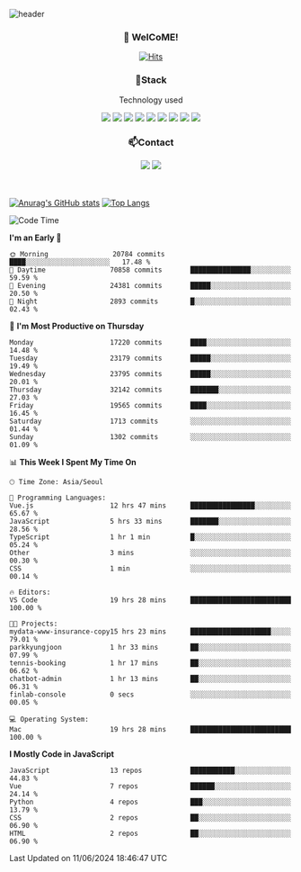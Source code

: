 ![header](https://capsule-render.vercel.app/api?type=waving&color=gradient&height=200&text=Kyungjoon&fontAlign=70&fontAlignY=40&animation=twinkling)

<h3 align="center">👋 WelCoME!</h3>

<div align=center>
  
[![Hits](https://hits.seeyoufarm.com/api/count/incr/badge.svg?url=https%3A%2F%2Fgithub.com%2Fuvula6921&count_bg=%2322BAC9&title_bg=%23827F7F&icon=iconify.svg&icon_color=%2325A27F&title=visits&edge_flat=false)](https://hits.seeyoufarm.com)
  
</div>
<h3 align="center">📌Stack</h3>
<p align="center">Technology used</p>
<div align="center"><img src="https://img.shields.io/badge/HTML5-E34F26?style=flat-square&logo=HTML5&logoColor=white"></img> <img src="https://img.shields.io/badge/CSS3-0A84FF?style=flat-square&logo=CSS3&logoColor=white"></img> <img src="https://img.shields.io/badge/JavaScript-FFCD11?style=flat-square&logo=JavaScript&logoColor=white"></img> <img src="https://img.shields.io/badge/React-00BCF6?style=flat-square&logo=React&logoColor=white"></img> <img src="https://img.shields.io/badge/jQuery-3655FF?style=flat-square&logo=jQuery&logoColor=white"></img> <img src="https://img.shields.io/badge/Ruby-E0115F?style=flat-square&logo=Ruby&logoColor=white"></img> <img src="https://img.shields.io/badge/Python-4B8BBE?style=flat-square&logo=Python&logoColor=white"></img> <img src="https://img.shields.io/badge/Vue-4FC08D?style=flat-square&logo=Vue.js&logoColor=white"></img> <img src="https://img.shields.io/badge/Nuxt-00DC82?style=flat-square&logo=Nuxt.js&logoColor=white"></img></div>

<h3 align="center">📫Contact</h3>
<div align="center"><a href="https://velog.io/@uvula6921/"><img src="https://img.shields.io/badge/Blog-20c997?style=flat-square&logo=V&logoColor=white"/></a> <a href="pkj6921@gmail.com"><img src="https://img.shields.io/badge/Gmail-EA4335?style=flat-square&logo=Gmail&logoColor=white"/></a></div>
<br>
<br>

[![Anurag's GitHub stats](https://github-readme-stats.vercel.app/api?username=uvula6921&hide=stars,issues&show_icons=true&count_private=true&theme=tokyonight)](https://github.com/anuraghazra/github-readme-stats)
[![Top Langs](https://github-readme-stats.vercel.app/api/top-langs/?username=uvula6921&hide=css,jupyter%20notebook,html&exclude_repo=uvula6921,uvula6921.github.io&layout=compact&langs_count=8)](https://github.com/anuraghazra/github-readme-stats)

<!--START_SECTION:waka-->
![Code Time](http://img.shields.io/badge/Code%20Time-2%2C320%20hrs%2039%20mins-blue)

**I'm an Early 🐤** 

```text
🌞 Morning                20784 commits       ████░░░░░░░░░░░░░░░░░░░░░   17.48 % 
🌆 Daytime                70858 commits       ███████████████░░░░░░░░░░   59.59 % 
🌃 Evening                24381 commits       █████░░░░░░░░░░░░░░░░░░░░   20.50 % 
🌙 Night                  2893 commits        █░░░░░░░░░░░░░░░░░░░░░░░░   02.43 % 
```
📅 **I'm Most Productive on Thursday** 

```text
Monday                   17220 commits       ████░░░░░░░░░░░░░░░░░░░░░   14.48 % 
Tuesday                  23179 commits       █████░░░░░░░░░░░░░░░░░░░░   19.49 % 
Wednesday                23795 commits       █████░░░░░░░░░░░░░░░░░░░░   20.01 % 
Thursday                 32142 commits       ███████░░░░░░░░░░░░░░░░░░   27.03 % 
Friday                   19565 commits       ████░░░░░░░░░░░░░░░░░░░░░   16.45 % 
Saturday                 1713 commits        ░░░░░░░░░░░░░░░░░░░░░░░░░   01.44 % 
Sunday                   1302 commits        ░░░░░░░░░░░░░░░░░░░░░░░░░   01.09 % 
```


📊 **This Week I Spent My Time On** 

```text
🕑︎ Time Zone: Asia/Seoul

💬 Programming Languages: 
Vue.js                   12 hrs 47 mins      ████████████████░░░░░░░░░   65.67 % 
JavaScript               5 hrs 33 mins       ███████░░░░░░░░░░░░░░░░░░   28.56 % 
TypeScript               1 hr 1 min          █░░░░░░░░░░░░░░░░░░░░░░░░   05.24 % 
Other                    3 mins              ░░░░░░░░░░░░░░░░░░░░░░░░░   00.30 % 
CSS                      1 min               ░░░░░░░░░░░░░░░░░░░░░░░░░   00.14 % 

🔥 Editors: 
VS Code                  19 hrs 28 mins      █████████████████████████   100.00 % 

🐱‍💻 Projects: 
mydata-www-insurance-copy15 hrs 23 mins      ████████████████████░░░░░   79.01 % 
parkkyungjoon            1 hr 33 mins        ██░░░░░░░░░░░░░░░░░░░░░░░   07.99 % 
tennis-booking           1 hr 17 mins        ██░░░░░░░░░░░░░░░░░░░░░░░   06.62 % 
chatbot-admin            1 hr 13 mins        ██░░░░░░░░░░░░░░░░░░░░░░░   06.31 % 
finlab-console           0 secs              ░░░░░░░░░░░░░░░░░░░░░░░░░   00.05 % 

💻 Operating System: 
Mac                      19 hrs 28 mins      █████████████████████████   100.00 % 
```

**I Mostly Code in JavaScript** 

```text
JavaScript               13 repos            ███████████░░░░░░░░░░░░░░   44.83 % 
Vue                      7 repos             ██████░░░░░░░░░░░░░░░░░░░   24.14 % 
Python                   4 repos             ███░░░░░░░░░░░░░░░░░░░░░░   13.79 % 
CSS                      2 repos             ██░░░░░░░░░░░░░░░░░░░░░░░   06.90 % 
HTML                     2 repos             ██░░░░░░░░░░░░░░░░░░░░░░░   06.90 % 
```




 Last Updated on 11/06/2024 18:46:47 UTC
<!--END_SECTION:waka-->
